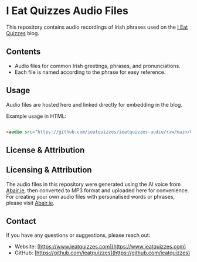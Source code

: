 # I Eat Quizzes Audio Files

This repository contains audio recordings of Irish phrases used on the [I Eat Quizzes](https://www.ieatquizzes.com) blog.

## Contents

- Audio files for common Irish greetings, phrases, and pronunciations.
- Each file is named according to the phrase for easy reference.

## Usage

Audio files are hosted here and linked directly for embedding in the blog.

Example usage in HTML:

```html

<audio src="https://github.com/ieatquizzes/ieatquizzes-audio/raw/main/Go%20n-%C3%A9ir%C3%AD%20leat.mp3" preload="auto"></audio>

```


## License & Attribution

## Licensing & Attribution

The audio files in this repository were generated using the AI voice from [Abair.ie](https://abair.ie/), then converted to MP3 format and uploaded here for convenience. For creating your own audio files with personalised words or phrases, please visit [Abair.ie](https://abair.ie/).




## Contact

If you have any questions or suggestions, please reach out:

- Website: [https://www.ieatquizzes.com](https://www.ieatquizzes.com)  
- GitHub: [https://github.com/ieatquizzes](https://github.com/ieatquizzes)
